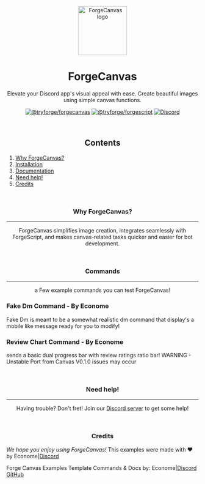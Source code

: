 <p align="center"><img height="128" width="128" src="https://raw.githubusercontent.com/tryforge/ForgeCanvas/main/assets/forgecanvas.png" alt="ForgeCanvas logo"></p>
<h1 align="center">ForgeCanvas</h1>
<p align="center">Elevate your Discord app's visual appeal with ease. Create beautiful images using simple canvas functions.</p>
<p align="center">
<a href="https://github.com/tryforge/ForgeCanvas/"><img src="https://img.shields.io/github/package-json/v/tryforge/ForgeCanvas/main?label=@tryforge/ForgeCanvas&color=5c16d4" alt="@tryforge/forgecanvas"></a>
<a href="https://github.com/tryforge/ForgeScript/"><img src="https://img.shields.io/github/package-json/v/tryforge/ForgeScript/main?label=@tryforge/forgescript&color=5c16d4" alt="@tryforge/forgescript"></a>
<a href="https://discord.gg/hcJgjzPvqb"><img src="https://img.shields.io/discord/739934735387721768?logo=discord" alt="Discord"></a>
</p>
<br>
<h2 align="center">Contents</h2>

1. [Why ForgeCanvas?](#why-forgecanvas)
2. [Installation](#commands)
3. [Documentation](https://docs.botforge.org/p/ForgeCanvas/)
4. [Need help!](#need-help)
5. [Credits](#credits)
<br>
<h3 align="center">Why ForgeCanvas?</h3><hr>
<p align="center">ForgeCanvas simplifies image creation, integrates seamlessly with ForgeScript, and makes canvas-related tasks quicker and easier for bot development.</p>
<br>
<h3 align="center">Commands</h3><hr>
<p align="center">a Few example commands you can test ForgeCanvas!</p>

### Fake Dm Command - By Econome
Fake Dm is meant to be a somewhat realistic dm command that display's a mobile like message ready for you to modify!

### Review Chart Command - By Econome
sends a basic dual progress bar with review ratings ratio bar! WARNING - Unstable Port from Canvas V0.1.0 issues may occur

<br>

<h3 align="center">Need help!</h3><hr>
<p align="center">Having trouble? Don't fret! Join our <a href="https://botforge.org/discord">Discord server</a> to get some help!</p>
<br>
<h3 align="center">Credits</h3>

*We hope you enjoy using ForgeCanvas!*
This examples were made with ♥️ by Econome|[Discord](https://discord.com/users/838105973985771520)

Forge Canvas Examples Template Commands & Docs by:
Econome|[Discord](https://discord.com/users/838105973985771520) [GitHub](https://github.com/project-econome)

